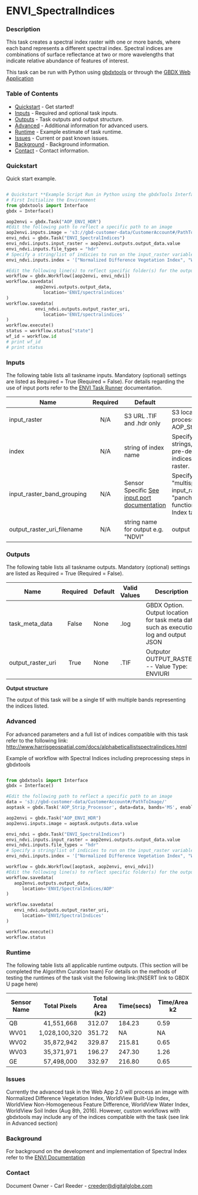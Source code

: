 # ENVI_SpectralIndices

### Description
This task creates a spectral index raster with one or more bands, where each band represents a different spectral index. Spectral indices are combinations of surface reflectance at two or more wavelengths that indicate relative abundance of features of interest.

This task can be run with Python using [gbdxtools](https://github.com/DigitalGlobe/gbdxtools) or through the [GBDX Web Application](https://gbdx.geobigdata.io/materials/)

### Table of Contents
 * [Quickstart](#quickstart) - Get started!
 * [Inputs](#inputs) - Required and optional task inputs.
 * [Outputs](#outputs) - Task outputs and output structure.
 * [Advanced](#advanced) - Additional information for advanced users.
 * [Runtime](#runtime) - Example estimate of task runtime.
 * [Issues](#issues) - Current or past known issues.
 * [Background](#background) - Background information.
 * [Contact](#contact) - Contact information.

### Quickstart
Quick start example.

```python

# Quickstart **Example Script Run in Python using the gbdxTools InterfaceExample producing a single band vegetation mask from a tif file.
# First Initialize the Environment
from gbdxtools import Interface
gbdx = Interface()

aop2envi = gbdx.Task("AOP_ENVI_HDR")
#Edit the following path to reflect a specific path to an image
aop2envi.inputs.image = 's3://gbd-customer-data/CustomerAccount#/PathToImage/'
envi_ndvi = gbdx.Task("ENVI_SpectralIndices")
envi_ndvi.inputs.input_raster = aop2envi.outputs.output_data.value
envi_ndvi.inputs.file_types = "hdr"
# Specify a string/list of indicies to run on the input_raster variable.  The order of indicies wi
envi_ndvi.inputs.index = '["Normalized Difference Vegetation Index", "WorldView Soil Index"]'

#Edit the following line(s) to reflect specific folder(s) for the output file (example location provided)
workflow = gbdx.Workflow([aop2envi, envi_ndvi])
workflow.savedata(
	       aop2envi.outputs.output_data,
	          location='ENVI/spectralindices'
)
workflow.savedata(
	       envi_ndvi.outputs.output_raster_uri,
	          location='ENVI/spectralindices'
)
workflow.execute()
status = workflow.status["state"]
wf_id = workflow.id
# print wf_id
# print status
```

### Inputs
The following table lists all taskname inputs.
Mandatory (optional) settings are listed as Required = True (Required = False). For details regarding the use of input ports refer to the [ENVI Task Runner](https://github.com/TDG-Platform/docs/blob/master/ENVI_Task_Runner.md) documentation.

  Name  |  Required  |  Default  |  Valid Values  |  Description  
--------|:----------:|-----------|----------------|---------------
input_raster             |          N/A          | S3 URL   .TIF and .hdr only     | S3 location of input .tif file processed through AOP_Strip_Processor.
index                    |          N/A          |     string of index name        | Specify a string, or array of strings, representing the pre-defined spectral indices to apply to the input raster.
input_raster_band_grouping| N/A                  | Sensor Specific [See input port documentation](https://github.com/TDG-Platform/docs/blob/master/ENVI_Task_Runner.md#ENVIRPCRasterSpatialRef) | Specify band group e.g. "multispectral".  input_raster_band_grouping "panchromatic" will not function in the Spectral Index task.
output_raster_uri_filename | N/A | string name for output e.g. "NDVI" | output raster file name 
### Outputs
The following table lists all taskname outputs.
Mandatory (optional) settings are listed as Required = True (Required = False).

  Name  |  Required  |  Default  |  Valid Values  |  Description  
--------|:----------:|-----------|----------------|---------------
task_meta_data|False|None|.log |GBDX Option. Output location for task meta data such as execution log and output JSON
output_raster_uri|True|None|.TIF |Outputor OUTPUT_RASTER. -- Value Type: ENVIURI

**Output structure**

The output of this task will be a single tif with multiple bands representing the indices listed.


### Advanced
For advanced parameters and a full list of indices compatible with this task refer to the following link:
http://www.harrisgeospatial.com/docs/alphabeticallistspectralindices.html

Example of workflow with Spectral Indices including preprocessing steps in gbdxtools

```python

from gbdxtools import Interface
gbdx = Interface()

#Edit the following path to reflect a specific path to an image
data = 's3://gbd-customer-data/CustomerAccount#/PathToImage/'
aoptask = gbdx.Task('AOP_Strip_Processor', data=data, bands='MS', enable_acomp=True, enable_pansharpen=False, enable_dra=False)     # creates acomp'd multispectral image

aop2envi = gbdx.Task("AOP_ENVI_HDR")
aop2envi.inputs.image = aoptask.outputs.data.value

envi_ndvi = gbdx.Task("ENVI_SpectralIndices")
envi_ndvi.inputs.input_raster = aop2envi.outputs.output_data.value
envi_ndvi.inputs.file_types = "hdr"
# Specify a string/list of indicies to run on the input_raster variable.  The order of indicies wi
envi_ndvi.inputs.index = '["Normalized Difference Vegetation Index", "WorldView Built-Up Index", "WorldView Non-Homogeneous Feature Difference", "WorldView Water Index", "WorldView Soil Index"]'

workflow = gbdx.Workflow([aoptask, aop2envi, envi_ndvi])
#Edit the following line(s) to reflect specific folder(s) for the output file (example location provided)
workflow.savedata(
   aop2envi.outputs.output_data,
      location='ENVI/SpectralIndices/AOP'
)

workflow.savedata(
   envi_ndvi.outputs.output_raster_uri,
      location='ENVI/SpectralIndices'
)

workflow.execute()
workflow.status
```

### Runtime

The following table lists all applicable runtime outputs. (This section will be completed the Algorithm Curation team)
For details on the methods of testing the runtimes of the task visit the following link:(INSERT link to GBDX U page here)

  Sensor Name  | Total Pixels |  Total Area (k2)  |  Time(secs)  |  Time/Area k2
--------|:----------:|-----------|----------------|---------------
QB | 41,551,668 | 312.07 | 184.23 | 0.59
WV01| 1,028,100,320 |351.72 | NA| NA
WV02|35,872,942|329.87| 215.81|0.65
WV03|35,371,971|196.27| 247.30|1.26
GE| 57,498,000|332.97|216.80 |0.65


### Issues
Currently the advanced task in the Web App 2.0 will process an image with Normalized Difference Vegetation Index, WorldView Built-Up Index, WorldView Non-Homogeneous Feature Difference, WorldView Water Index, WorldView Soil Index (Aug 8th, 2016). However, custom workflows with gbdxtools may include any of the indices compatible with the task (see link in Advanced section)

### Background

For background on the development and implementation of Spectral Index refer to the [ENVI Documentation](https://www.harrisgeospatial.com/docs/spectralindices.html)


### Contact
Document Owner - Carl Reeder - creeder@digitalglobe.com

